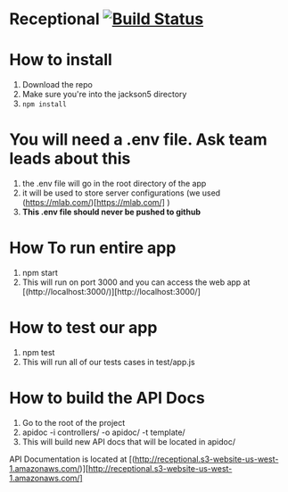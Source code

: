 # Receptional [![Build Status](https://codeship.com/projects/411647d0-c246-0133-543e-66aebc4c133d/status?branch=master)](https://codeship.com/projects/411647d0-c246-0133-543e-66aebc4c133d/status?branch=master)

# How to install
1. Download the repo
2. Make sure you're into the jackson5 directory 
3. `npm install`


# You will need a .env file. Ask team leads about this
1. the .env file will go in the root directory of the app
2. it will be used to store server configurations (we used (https://mlab.com/)[https://mlab.com/] )
3. __This .env file should never be pushed to github__

# How To run entire app 
1. npm start
2. This will run on port 3000 and you can access the web app at [(http://localhost:3000/)][http://localhost:3000/]

# How to test our app
1. npm test
2. This will run all of our tests cases in test/app.js

# How to build the API Docs
1. Go to the root of the project
2. apidoc -i controllers/ -o apidoc/ -t template/ 
3. This will build new API docs that will be located in apidoc/

API Documentation is located at [(http://receptional.s3-website-us-west-1.amazonaws.com/)][http://receptional.s3-website-us-west-1.amazonaws.com/]
